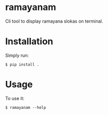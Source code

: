 # ramayanam

Cli tool to display ramayana slokas on terminal.


# Installation

Simply run:

    $ pip install .


# Usage

To use it:

    $ ramayanam --help

